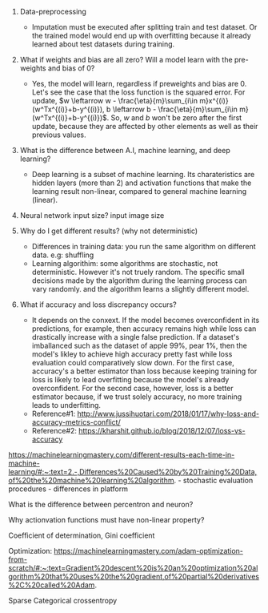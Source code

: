 1. Data-preprocessing
    - Imputation must be executed after splitting train and test dataset. Or the trained model would end up with overfitting because it already learned about test datasets during training.
  
2. What if weights and bias are all zero? Will a model learn with the pre-weights and bias of 0?
    - Yes, the model will learn, regardless if preweights and bias are 0. Let's see the case that the loss function is the squared error. For update, $w \leftarrow w - \frac{\eta}{m}\sum_{i\in m}x^{(i)}(w^Tx^{(i)}+b-y^{(i)}), b \leftarrow b - \frac{\eta}{m}\sum_{i\in m}(w^Tx^{(i)}+b-y^{(i)})$. So, $w$ and $b$ won't be zero after the first update, because they are affected by other elements as well as their previous values.

3. What is the difference between A.I, machine learning, and deep learning?
    - Deep learning is a subset of machine learning. Its charateristics are hidden layers (more than 2) and activation functions that make the learning result non-linear, compared to general machine learning (linear).

4. Neural network input size? input image size

5. Why do I get different results? (why not deterministic)
    - Differences in training data: you run the same algorithm on different data. e.g: shuffling
    - Learning algorithim: some algorithms are stochastic, not deterministic. However it's not truely random. The specific small decisions made by the algorithm during the learning process can vary randomly. and the algorithm learns a slightly different model.

6. What if accuracy and loss discrepancy occurs? 
    - It depends on the conxext. If the model becomes overconfident in its predictions, for example, then accuracy remains high while loss can drastically increase with a single false prediction. If a dataset's imballanced such as the dataset of apple 99%, pear 1%, then the model's likley to achieve high accuracy pretty fast while loss evaluation could comparatively slow down. For the first case, accuracy's a better estimator than loss because keeping training for loss is likely to lead overfitting because the model's already overconfident. For the second case, however, loss is a better estimator because, if we trust solely accuracy, no more training leads to underfitting.
    - Reference#1: http://www.jussihuotari.com/2018/01/17/why-loss-and-accuracy-metrics-conflict/
    - Reference#2: https://kharshit.github.io/blog/2018/12/07/loss-vs-accuracy
    

https://machinelearningmastery.com/different-results-each-time-in-machine-learning/#:~:text=2.-,Differences%20Caused%20by%20Training%20Data,of%20the%20machine%20learning%20algorithm.
    - stochastic evaluation procedures
    - differences in platform

What is the difference between percentron and neuron?

Why actionvation functions must have non-linear property?


Coefficient of determination, Gini coefficient

Optimization: https://machinelearningmastery.com/adam-optimization-from-scratch/#:~:text=Gradient%20descent%20is%20an%20optimization%20algorithm%20that%20uses%20the%20gradient,of%20partial%20derivatives%2C%20called%20Adam.

Sparse Categorical crossentropy
